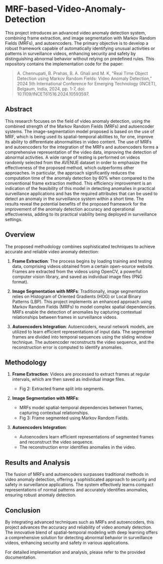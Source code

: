 # MRF-based-Video-Anomaly-Detection

This project introduces an advanced video anomaly detection system, combining frame extraction, and image segmentation with Markov Random Fields (MRFs), and autoencoders. The primary objective is to develop a robust framework capable of automatically identifying unusual activities or patterns in surveillance videos, enhancing security and safety by distinguishing abnormal behavior without relying on predefined rules. This repository contains the implementation code for the paper:
> A. Chennupati, B. Prahas, B. A. Ghali and M. K, "Real Time Object Detection using Markov Random Fields: Video Anomaly Detection," 2024 5th International Conference for Emerging Technology (INCET), Belgaum, India, 2024, pp. 1-7, doi: 10.1109/INCET61516.2024.10593597.

## Abstract
This research focuses on the field of video anomaly detection, using the combined strength of the Markov Random Fields (MRFs) and autoencoder systems. The image-segmentation model proposed is based on the use of MRF, which is being used its spatial-temporal abilities to, for one, improve its ability to differentiate abnormalities in video content. The use of MRFs and autoencoders for the integration of the MRFs and autoencoders forms a comprehensive representation of the video data, improving the detection of abnormal activities. A wide range of testing is performed on videos randomly selected from the AVENUE dataset in order to emphasize the effectiveness of the proposed method, which outperforms other approaches. In particular, the approach significantly reduces the computation time of the anomaly detection by 60% when compared to the conventional frame extraction method. This efficiency improvement is an indication of the feasibility of this model in detecting anomalies in practical surveillance applications and has the required attributes that can be used to detect an anomaly in the surveillance system within a short time. The results reveal the potential benefits of the proposed framework for the improvement of the anomaly detection accuracy and operational effectiveness, adding to its practical viability being deployed in surveillance settings.



## Overview

The proposed methodology combines sophisticated techniques to achieve accurate and reliable video anomaly detection:

1. **Frame Extraction**: The process begins by loading training and testing data, comprising videos obtained from a certain open-source website. Frames are extracted from the videos using OpenCV, a powerful computer vision library, and saved as individual image files (PNG format).

2. **Image Segmentation with MRFs**: Traditionally, image segmentation relies on Histogram of Oriented Gradients (HOG) or Local Binary Patterns (LBP). This project implements an enhanced approach using Markov Random Fields (MRFs) to model complex spatial dependencies. MRFs enable the detection of anomalies by capturing contextual relationships between frames in surveillance videos.

3. **Autoencoders Integration**: Autoencoders, neural network models, are utilized to learn efficient representations of input data. The segmented frames are divided into temporal sequences using the sliding window technique. The autoencoder reconstructs the video sequence, and the reconstruction error is computed to identify anomalies.

## Methodology

1. **Frame Extraction**: Videos are processed to extract frames at regular intervals, which are then saved as individual image files.
   - Fig 2: Extracted frame split into segments.

2. **Image Segmentation with MRFs**: 
   - MRFs model spatial-temporal dependencies between frames, capturing contextual relationships.
   - Fig 3: Frame segmented using Markov Random Fields.

3. **Autoencoders Integration**:
   - Autoencoders learn efficient representations of segmented frames and reconstruct the video sequence.
   - The reconstruction error identifies anomalies in the video.

## Results and Analysis

The fusion of MRFs and autoencoders surpasses traditional methods in video anomaly detection, offering a sophisticated approach to security and safety in surveillance applications. The system effectively learns compact representations of normal patterns and accurately identifies anomalies, ensuring robust anomaly detection.

## Conclusion

By integrating advanced techniques such as MRFs and autoencoders, this project advances the accuracy and reliability of video anomaly detection. The innovative blend of spatial-temporal modeling with deep learning offers a comprehensive solution for detecting abnormal behavior in surveillance videos, enhancing security and safety in various applications.

For detailed implementation and analysis, please refer to the provided documentation.
